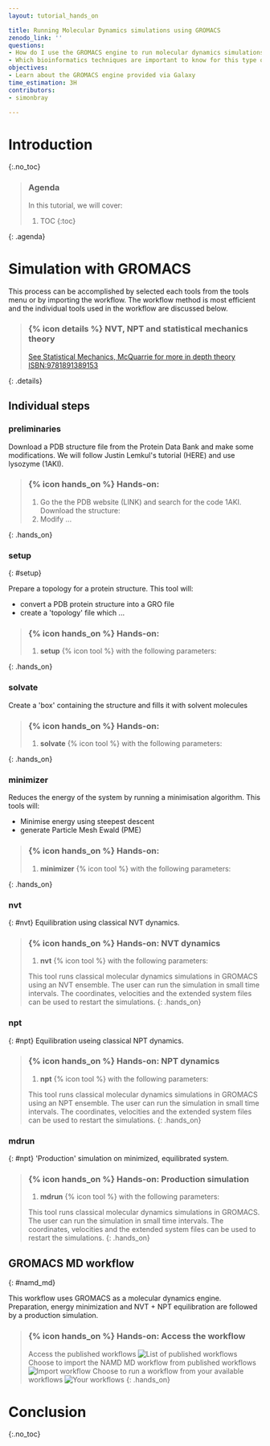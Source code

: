 ```yaml
---
layout: tutorial_hands_on

title: Running Molecular Dynamics simulations using GROMACS
zenodo_link: ''
questions:
- How do I use the GROMACS engine to run molecular dynamics simulations?
- Which bioinformatics techniques are important to know for this type of data?
objectives:
- Learn about the GROMACS engine provided via Galaxy
time_estimation: 3H
contributors:
- simonbray

---
```



# Introduction
{:.no_toc}


> ### Agenda
>
> In this tutorial, we will cover:
>
> 1. TOC
> {:toc}
>
{: .agenda}



# Simulation with GROMACS

This process can be accomplished by selected each tools from the tools menu or by importing the workflow. The workflow method is most efficient and the individual tools used in the workflow are discussed below. 

> ### {% icon details %} NVT, NPT and statistical mechanics theory
>
> [See Statistical Mechanics, McQuarrie for more in depth theory ISBN:9781891389153](https://books.google.co.za/books/about/Statistical_Mechanics.html?id=itcpPnDnJM0C&redir_esc=y)
>
{: .details}

## Individual steps

### **preliminaries**
Download a PDB structure file from the Protein Data Bank and make some modifications. We will follow Justin Lemkul's tutorial (HERE) and use lysozyme (1AKI).


> ### {% icon hands_on %} Hands-on:
>
> 1. Go the the PDB website (LINK) and search for the code 1AKI. Download the structure:
> 2. Modify ...
>
{: .hands_on}

### **setup**
{: #setup}

Prepare a topology for a protein structure. 
This tool will:
- convert a PDB protein structure into a GRO file
- create a 'topology' file which ...

> ### {% icon hands_on %} Hands-on:
>
> 1. **setup** {% icon tool %} with the following parameters:
>
>
{: .hands_on}

### **solvate**

Create a 'box' containing the structure and fills it with solvent molecules

> ### {% icon hands_on %} Hands-on:
>
> 1. **solvate** {% icon tool %} with the following parameters:
>
>
{: .hands_on}

### **minimizer**

Reduces the energy of the system by running a minimisation algorithm. 
This tools will:
- Minimise energy using steepest descent
- generate Particle Mesh Ewald (PME)

> ### {% icon hands_on %} Hands-on: 
>
> 1. **minimizer** {% icon tool %} with the following parameters:
>
>
{: .hands_on}

### **nvt**
{: #nvt}
Equilibration using classical NVT dynamics.

> ### {% icon hands_on %} Hands-on: NVT dynamics
>
> 1. **nvt** {% icon tool %} with the following parameters:
>
> This tool runs classical molecular dynamics simulations in GROMACS using an NVT ensemble. The user can run the simulation in small time intervals. The coordinates, velocities and the extended system files can be used to restart the simulations.
> {: .hands_on}

### **npt**
{: #npt}
Equilibration useing classical NPT dynamics.

> ### {% icon hands_on %} Hands-on: NPT dynamics
>
> 1. **npt** {% icon tool %} with the following parameters:
>
> This tool runs classical molecular dynamics simulations in GROMACS using an NPT ensemble. The user can run the simulation in small time intervals. The coordinates, velocities and the extended system files can be used to restart the simulations. 
> {: .hands_on}

### **mdrun**
{: #npt}
'Production' simulation on minimized, equilibrated system.
> ### {% icon hands_on %} Hands-on: Production simulation
>
> 1. **mdrun** {% icon tool %} with the following parameters:
>
> This tool runs classical molecular dynamics simulations in GROMACS. The user can run the simulation in small time intervals. The coordinates, velocities and the extended system files can be used to restart the simulations. 
> {: .hands_on}


## GROMACS MD workflow
{: #namd_md}

This workflow uses GROMACS as a molecular dynamics engine. Preparation, energy minimization and NVT + NPT equilibration are followed by a production simulation.

> ### {% icon hands_on %} Hands-on: Access the workflow
> Access the published workflows
> ![List of published workflows](images/published_workflows_update.png "Published workflows")
> Choose to import the NAMD MD workflow from published workflows
> ![Import workflow](images/import_workflow.png "Import workflow")
> Choose to run a workflow from your available workflows
> ![Your workflows](images/workflows_yours.png "Your workflows")
{: .hands_on}


# Conclusion
{:.no_toc}


